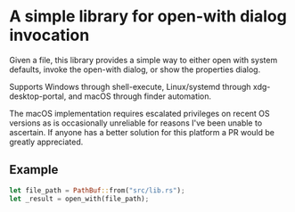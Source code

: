 # A simple library for open-with dialog invocation

Given a file, this library provides a simple way to either open with system defaults, invoke the open-with dialog, or show the properties dialog.

Supports Windows through shell-execute, Linux/systemd through xdg-desktop-portal, and macOS through finder automation.

The macOS implementation requires escalated privileges on recent OS versions as is occasionally unreliable for reasons I've been unable to ascertain. If anyone has a better solution for this platform a PR would be greatly appreciated.

## Example
```rust
let file_path = PathBuf::from("src/lib.rs");
let _result = open_with(file_path);
```